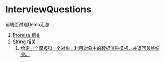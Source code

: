 # InterviewQuestions
前端面试题Demo汇总

1. [Promise 相关](https://github.com/rainysir/InterviewQuestions/blob/master/src/Promise.js)
2. [String 相关](https://github.com/rainysir/InterviewQuestions/blob/master/src/String)
   1. [给定一个模板和一个对象，利用对象中的数据渲染模板，并返回最终结果。](./src/String/renderTemplate.js)